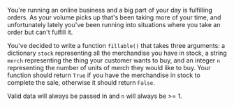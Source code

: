 You're running an online business and a big part of your day is fulfilling orders. As your volume picks up that's been taking more of your time, and unfortunately lately you've been running into situations where you take an order but can't fulfill it.

You've decided to write a function `fillable()` that takes three arguments: a dictionary `stock` representing all the merchandise you have in stock, a string `merch` representing the thing your customer wants to buy, and an integer `n` representing the number of units of merch they would like to buy. Your function should return `True` if you have the merchandise in stock to complete the sale, otherwise it should return `False`.

Valid data will always be passed in and `n` will always be >= 1.